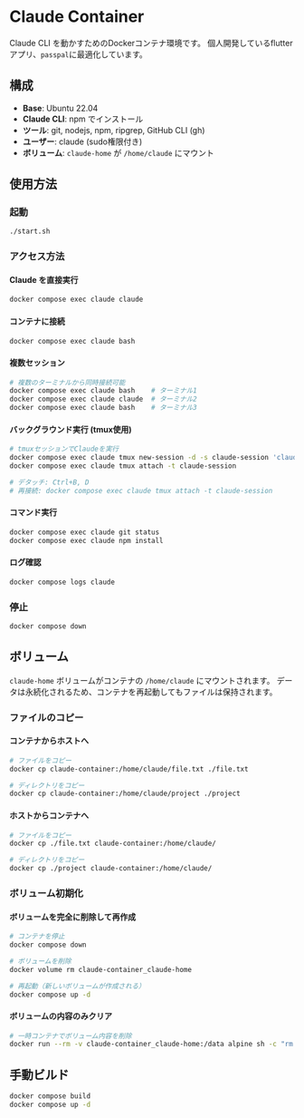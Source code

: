 # Claude Container

Claude CLI を動かすためのDockerコンテナ環境です。
個人開発しているflutterアプリ、`passpal`に最適化しています。

## 構成

- **Base**: Ubuntu 22.04
- **Claude CLI**: npm でインストール
- **ツール**: git, nodejs, npm, ripgrep, GitHub CLI (gh)
- **ユーザー**: claude (sudo権限付き)
- **ボリューム**: `claude-home` が `/home/claude` にマウント

## 使用方法

### 起動

```bash
./start.sh
```

### アクセス方法

#### Claude を直接実行
```bash
docker compose exec claude claude
```

#### コンテナに接続
```bash
docker compose exec claude bash
```

#### 複数セッション
```bash
# 複数のターミナルから同時接続可能
docker compose exec claude bash    # ターミナル1
docker compose exec claude claude  # ターミナル2
docker compose exec claude bash    # ターミナル3
```

#### バックグラウンド実行 (tmux使用)
```bash
# tmuxセッションでClaudeを実行
docker compose exec claude tmux new-session -d -s claude-session 'claude'
docker compose exec claude tmux attach -t claude-session

# デタッチ: Ctrl+B, D
# 再接続: docker compose exec claude tmux attach -t claude-session
```

#### コマンド実行
```bash
docker compose exec claude git status
docker compose exec claude npm install
```

#### ログ確認
```bash
docker compose logs claude
```

### 停止

```bash
docker compose down
```

## ボリューム

`claude-home` ボリュームがコンテナの `/home/claude` にマウントされます。
データは永続化されるため、コンテナを再起動してもファイルは保持されます。

### ファイルのコピー

#### コンテナからホストへ
```bash
# ファイルをコピー
docker cp claude-container:/home/claude/file.txt ./file.txt

# ディレクトリをコピー
docker cp claude-container:/home/claude/project ./project
```

#### ホストからコンテナへ
```bash
# ファイルをコピー
docker cp ./file.txt claude-container:/home/claude/

# ディレクトリをコピー
docker cp ./project claude-container:/home/claude/
```

### ボリューム初期化

#### ボリュームを完全に削除して再作成
```bash
# コンテナを停止
docker compose down

# ボリュームを削除
docker volume rm claude-container_claude-home

# 再起動（新しいボリュームが作成される）
docker compose up -d
```

#### ボリュームの内容のみクリア
```bash
# 一時コンテナでボリューム内容を削除
docker run --rm -v claude-container_claude-home:/data alpine sh -c "rm -rf /data/* /data/.*"
```

## 手動ビルド

```bash
docker compose build
docker compose up -d
```
